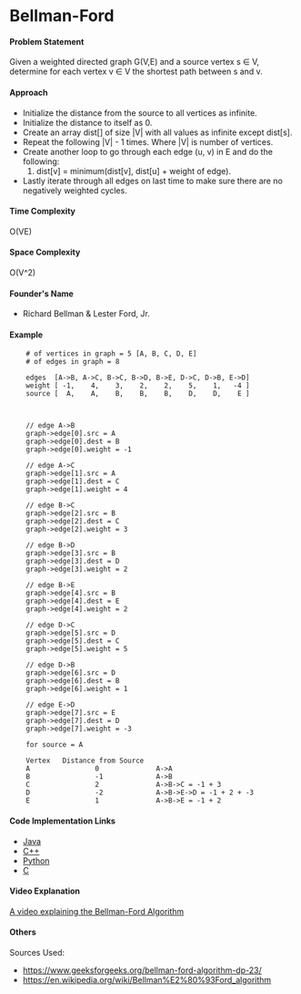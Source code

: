 # Bellman-Ford

#### Problem Statement

Given a weighted directed graph G(V,E) and a source vertex s ∈ V, determine for each vertex v ∈ V the shortest path between s and v.

#### Approach

- Initialize the distance from the source to all vertices as infinite.
- Initialize the distance to itself as 0.
- Create an array dist[] of size |V| with all values as infinite except dist[s].
- Repeat the following |V| - 1 times. Where |V| is number of vertices.
- Create another loop to go through each edge (u, v) in E and do the following:
	1. dist[v] = minimum(dist[v], dist[u] + weight of edge).
- Lastly iterate through all edges on last time to make sure there are no negatively weighted cycles.

#### Time Complexity

O(VE)

#### Space Complexity

O(V^2)

#### Founder's Name

- Richard Bellman & Lester Ford, Jr.

#### Example

```
    # of vertices in graph = 5 [A, B, C, D, E]
    # of edges in graph = 8 

    edges  [A->B, A->C, B->C, B->D, B->E, D->C, D->B, E->D]
    weight [ -1,    4,    3,    2,    2,    5,    1,   -4 ]
    source [  A,    A,    B,    B,    B,    D,    D,    E ]



    // edge A->B 
    graph->edge[0].src = A 
    graph->edge[0].dest = B 
    graph->edge[0].weight = -1 
  
    // edge A->C 
    graph->edge[1].src = A 
    graph->edge[1].dest = C 
    graph->edge[1].weight = 4 
  
    // edge B->C 
    graph->edge[2].src = B 
    graph->edge[2].dest = C 
    graph->edge[2].weight = 3 
  
    // edge B->D 
    graph->edge[3].src = B 
    graph->edge[3].dest = D 
    graph->edge[3].weight = 2 
  
    // edge B->E 
    graph->edge[4].src = B 
    graph->edge[4].dest = E 
    graph->edge[4].weight = 2 
  
    // edge D->C 
    graph->edge[5].src = D
    graph->edge[5].dest = C 
    graph->edge[5].weight = 5 
  
    // edge D->B 
    graph->edge[6].src = D
    graph->edge[6].dest = B 
    graph->edge[6].weight = 1 
  
    // edge E->D 
    graph->edge[7].src = E
    graph->edge[7].dest = D 
    graph->edge[7].weight = -3

    for source = A

    Vertex   Distance from Source
	A                0				A->A
	B                -1				A->B
	C                2 				A->B->C = -1 + 3
	D                -2				A->B->E->D = -1 + 2 + -3
	E                1				A->B->E = -1 + 2
 ```


#### Code Implementation Links

- [Java](https://github.com/TheAlgorithms/Java/blob/master/DataStructures/Graphs/BellmanFord.java)
- [C++](https://github.com/TheAlgorithms/C-Plus-Plus/blob/master/Dynamic%20Programming/Bellman-Ford.cpp)
- [Python](https://github.com/TheAlgorithms/Python/blob/master/data_structures/Graph/BellmanFord.py)
- [C](https://github.com/TheAlgorithms/C/blob/master/data_structures/graphs/Bellman-Ford.c)

#### Video Explanation

[A video explaining the Bellman-Ford Algorithm](https://www.youtube.com/watch?v=hxMWBBCpR6A)

#### Others

Sources Used:
- https://www.geeksforgeeks.org/bellman-ford-algorithm-dp-23/
- https://en.wikipedia.org/wiki/Bellman%E2%80%93Ford_algorithm

